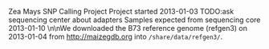 Zea Mays SNP Calling Project
Project started 2013-01-03
TODO:ask sequencing center about adapters
Samples expected from sequencing core 2013-01-10
\n\nWe downloaded the B73 reference genome (refgen3) on  2013-01-04 from
http://maizegdb.org into `/share/data/refgen3/`.
